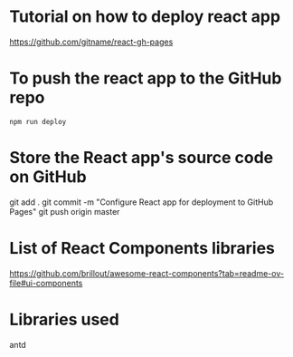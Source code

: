 # Tutorial on how to deploy react app
https://github.com/gitname/react-gh-pages

# To push the react app to the GitHub repo
``npm run deploy``

# Store the React app's source code on GitHub
git add .
git commit -m "Configure React app for deployment to GitHub Pages"
git push origin master

# List of React Components libraries
https://github.com/brillout/awesome-react-components?tab=readme-ov-file#ui-components

# Libraries used
antd


